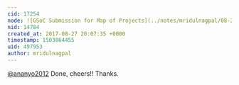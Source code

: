 ```yaml
---
cid: 17254
node: ![GSoC Submission for Map of Projects](../notes/mridulnagpal/08-23-2017/gsoc-submission-for-map-of-projects)
nid: 14784
created_at: 2017-08-27 20:07:35 +0000
timestamp: 1503864455
uid: 497953
author: mridulnagpal
---
```


[@ananyo2012](/profile/ananyo2012) Done, cheers!! Thanks.